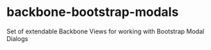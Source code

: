 backbone-bootstrap-modals
=========================

Set of extendable Backbone Views for working with Bootstrap Modal Dialogs
